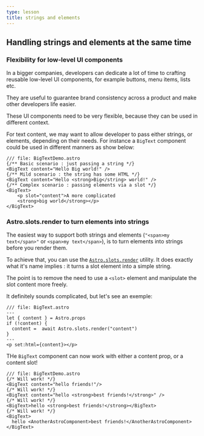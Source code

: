 ```yaml
---
type: lesson
title: strings and elements
---
```

## Handling strings and elements at the same time

### Flexibility for low-level UI components

In a bigger companies, developers can dedicate a lot of time to crafting reusable low-level UI components, for example buttons, menu items, lists etc.

They are useful to guarantee brand consistency across a product and make other developers life easier.

These UI components need to be very flexible, because they can be used in different context. 

For text content, we may want to allow developer to pass either strings, or elements, depending on their needs. For instance a `BigText` component could be used in different manners as show below:

```astro
/// file: BigTextDemo.astro
{/** Basic scenario : just passing a string */}
<BigText content="Hello Big world!" />
{/** Mild scenario : the string has some HTML */}
<BigText content="Hello <strong>Big</string> world!" />
{/** Complex scenario : passing elements via a slot */}
<BigText>
    <p slot="content">A more complicated
    <strong>big world</strong></p>
</BigText>
```

### Astro.slots.render to turn elements into strings

The easiest way to support both strings and elements (`"<span>my text</span>"` or `<span>my text</span>`), is to turn elements into strings before you render them.

To achieve that, you can use the [`Astro.slots.render`](https://docs.astro.build/en/reference/api-reference/#astroslots) utility. It does exactly what it's name implies : it turns a slot element into a simple string.

The point is to remove the need to use a `<slot>` element and manipulate the slot content more freely.

It definitely sounds complicated, but let's see an exemple: 

```astro
/// file: BigText.astro
---
let { content } = Astro.props
if (!content) {
  content =  await Astro.slots.render("content")
}
---
<p set:html={content}></p>
```

THe `BigText` component can now work with either a content prop, or a content slot!

```astro
/// file: BigTextDemo.astro
{/* Will work! */}
<BigText content="hello friends!"/>
{/* Will work! */}
<BigText content="hello <strong>best friends!</strong>" />
{/* Will work! */}
<BigText>hello <strong>best friends!</strong></BigText>
{/* Will work! */}
<BigText>
  hello <AnotherAstroComponent>best friends!</AnotherAstroComponent>
</BigText>
```